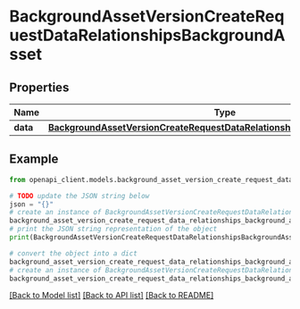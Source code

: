 # BackgroundAssetVersionCreateRequestDataRelationshipsBackgroundAsset


## Properties

Name | Type | Description | Notes
------------ | ------------- | ------------- | -------------
**data** | [**BackgroundAssetVersionCreateRequestDataRelationshipsBackgroundAssetData**](BackgroundAssetVersionCreateRequestDataRelationshipsBackgroundAssetData.md) |  | 

## Example

```python
from openapi_client.models.background_asset_version_create_request_data_relationships_background_asset import BackgroundAssetVersionCreateRequestDataRelationshipsBackgroundAsset

# TODO update the JSON string below
json = "{}"
# create an instance of BackgroundAssetVersionCreateRequestDataRelationshipsBackgroundAsset from a JSON string
background_asset_version_create_request_data_relationships_background_asset_instance = BackgroundAssetVersionCreateRequestDataRelationshipsBackgroundAsset.from_json(json)
# print the JSON string representation of the object
print(BackgroundAssetVersionCreateRequestDataRelationshipsBackgroundAsset.to_json())

# convert the object into a dict
background_asset_version_create_request_data_relationships_background_asset_dict = background_asset_version_create_request_data_relationships_background_asset_instance.to_dict()
# create an instance of BackgroundAssetVersionCreateRequestDataRelationshipsBackgroundAsset from a dict
background_asset_version_create_request_data_relationships_background_asset_from_dict = BackgroundAssetVersionCreateRequestDataRelationshipsBackgroundAsset.from_dict(background_asset_version_create_request_data_relationships_background_asset_dict)
```
[[Back to Model list]](../README.md#documentation-for-models) [[Back to API list]](../README.md#documentation-for-api-endpoints) [[Back to README]](../README.md)


